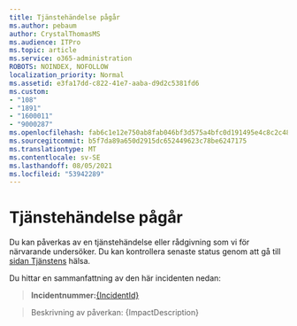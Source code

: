 ```yaml
---
title: Tjänstehändelse pågår
ms.author: pebaum
author: CrystalThomasMS
ms.audience: ITPro
ms.topic: article
ms.service: o365-administration
ROBOTS: NOINDEX, NOFOLLOW
localization_priority: Normal
ms.assetid: e3fa17dd-c822-41e7-aaba-d9d2c5381fd6
ms.custom:
- "108"
- "1891"
- "1600011"
- "9000287"
ms.openlocfilehash: fab6c1e12e750ab8fab046bf3d575a4bfc0d191495e4c8c2c48698dd98106aa4
ms.sourcegitcommit: b5f7da89a650d2915dc652449623c78be6247175
ms.translationtype: MT
ms.contentlocale: sv-SE
ms.lasthandoff: 08/05/2021
ms.locfileid: "53942289"
---
```

# <a name="service-incident-in-progress"></a>Tjänstehändelse pågår

Du kan påverkas av en tjänstehändelse eller rådgivning som vi för närvarande undersöker. Du kan kontrollera senaste status genom att gå till [sidan Tjänstens](https://admin.microsoft.com/adminportal/home#/servicehealth) hälsa.
  
Du hittar en sammanfattning av den här incidenten nedan:
  
> **Incidentnummer:**[{IncidentId}](https://admin.microsoft.com/adminportal/home#/servicehealth)
    
> Beskrivning av påverkan: {ImpactDescription}
